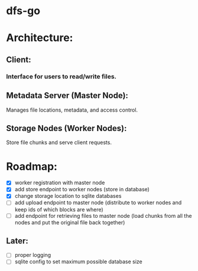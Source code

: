 # dfs-go


# Architecture:
## Client: 
### Interface for users to read/write files.

## Metadata Server (Master Node):
Manages file locations, metadata, and access control.

## Storage Nodes (Worker Nodes):
Store file chunks and serve client requests.


# Roadmap:

- [X] worker registration with master node
- [X] add store endpoint to worker nodes (store in database)
- [X] change storage location to sqlite databases
- [ ] add upload endpoint to master node (distribute to worker nodes and keep ids of which blocks are where)
- [ ] add endpoint for retrieving files to master node (load chunks from all the nodes and put the original file back together)

## Later:

- [ ] proper logging
- [ ] sqlite config to set maximum possible database size